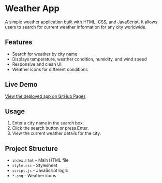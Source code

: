 # Weather App

A simple weather application built with HTML, CSS, and JavaScript. It allows users to search for current weather information for any city worldwide.

## Features
- Search for weather by city name
- Displays temperature, weather condition, humidity, and wind speed
- Responsive and clean UI
- Weather icons for different conditions

## Live Demo
[View the deployed app on GitHub Pages](https://BlankName450.github.io/Weather-app-js/)

## Usage
1. Enter a city name in the search box.
2. Click the search button or press Enter.
3. View the current weather details for the city.

## Project Structure
- `index.html` - Main HTML file
- `style.css` - Stylesheet
- `script.js` - JavaScript logic
- `*.png` - Weather icons
